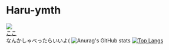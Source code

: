 # Haru-ymth
![](https://komarev.com/ghpvc/?username=haru-ymth)  
[ここ](https://github.com/haru-ymth/haru-ymth/issues/1)  
なんかしゃべったらいいよ(
![Anurag's GitHub stats](https://github-readme-stats.vercel.app/api?username=haru-ymth&show_icons=true&theme=radical)
[![Top Langs](https://github-readme-stats.vercel.app/api/top-langs/?username=haru-ymth&theme=dark&layout=compact)](https://github.com/anuraghazra/github-readme-stats)
